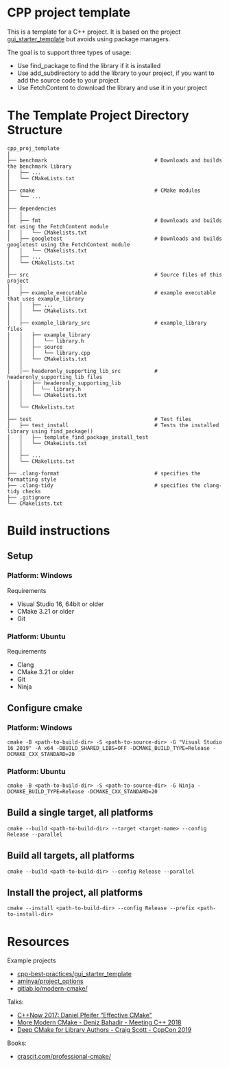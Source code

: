 ﻿# CPP project template

This is a template for a C++ project. It is based on the project
[gui_starter_template](https://github.com/cpp-best-practices/gui_starter_template) but avoids using package
managers.

The goal is to support three types of usage:

* Use find_package to find the library if it is installed
* Use add_subdirectory to add the library to your project, if you want to add the source code to your project
* Use FetchContent to download the library and use it in your project

# The Template Project Directory Structure

    cpp_proj_template
    │   
    ├── benchmark                                   # Downloads and builds the benchmark library
    │   ├── ...
    │   └── CMakeLists.txt
    │      
    ├── cmake                                       # CMake modules
    │   └── ...
    │                                
    ├── dependencies
    │   │                                
    │   ├── fmt                                     # Downloads and builds fmt using the FetchContent module
    │   │   └── CMakelists.txt
    │   ├── googletest                              # Downloads and builds googletest using the FetchContent module
    │   │   └── CMakelists.txt
    │   ├── ...
    │   └── CMakelists.txt
    │
    ├── src                                         # Source files of this project
    │   │
    │   ├── example_executable                      # example executable that uses example_library
    │   │   ├── ...
    │   │   └── CMakelists.txt
    │   │
    │   ├── example_library_src                     # example_library files
    │   │   ├── example_library             
    │   │   │   └── library.h      
    │   │   ├── source                      
    │   │   │   └── library.cpp
    │   │   └── CMakelists.txt
    │   │
    │   │── headeronly_supporting_lib_src           # headeronly_supporting_lib files
    │   │   ├── headeronly_supporting_lib   
    │   │   │  └── library.h
    │   │   └── CMakelists.txt  
    │   │
    │   └── CMakelists.txt     
    │
    ├── test                                        # Test files
    │   ├── test_install                            # Tests the installed library using find_package()
    │   │   ├── template_find_package_install_test  
    │   │   └── CMakeLists.txt
    │   │
    │   ├── ...
    │   └── CMakelists.txt
    │
    ├── .clang-format                               # specifies the formatting style
    ├── .clang-tidy                                 # specifies the clang-tidy checks    
    ├── .gitignore                          
    └── CMakelists.txt

# Build instructions

## Setup

### Platform: Windows

Requirements

- Visual Studio 16, 64bit or older
- CMake 3.21 or older
- Git

### Platform: Ubuntu

Requirements

- Clang
- CMake 3.21 or older
- Git
- Ninja

## Configure cmake

### Platform: Windows

```
cmake -B <path-to-build-dir> -S <path-to-source-dir> -G "Visual Studio 16 2019" -A x64 -DBUILD_SHARED_LIBS=OFF -DCMAKE_BUILD_TYPE=Release -DCMAKE_CXX_STANDARD=20
```

### Platform: Ubuntu

```
cmake -B <path-to-build-dir> -S <path-to-source-dir> -G Ninja -DCMAKE_BUILD_TYPE=Release -DCMAKE_CXX_STANDARD=20
```

## Build a single target, all platforms

```
cmake --build <path-to-build-dir> --target <target-name> --config Release --parallel
```

## Build all targets, all platforms

```
cmake --build <path-to-build-dir> --config Release --parallel
```

## Install the project, all platforms

```
cmake --install <path-to-build-dir> --config Release --prefix <path-to-install-dir>
```

# Resources

Example projects

* [cpp-best-practices/gui_starter_template](https://github.com/cpp-best-practices/gui_starter_template)
* [aminya/project_options](https://github.com/aminya/project_options)
* [gitlab.io/modern-cmake/](https://cliutils.gitlab.io/modern-cmake/)

Talks:

* [C++Now 2017: Daniel Pfeifer “Effective CMake"](https://youtu.be/bsXLMQ6WgIk)
* [More Modern CMake - Deniz Bahadir - Meeting C++ 2018](https://youtu.be/y7ndUhdQuU8)
* [Deep CMake for Library Authors - Craig Scott - CppCon 2019](https://youtu.be/m0DwB4OvDXk)

Books:

* [crascit.com/professional-cmake/](https://crascit.com/professional-cmake/)